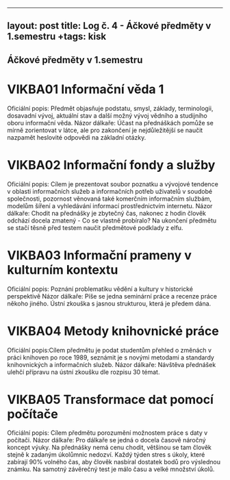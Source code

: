  ---
  layout: post
  title: Log č. 4 - Áčkové předměty v 1.semestru
 +tags: kisk
  ---
  
  ## Áčkové předměty v 1.semestru
 # VIKBA01 Informační věda 1
 Oficiální popis: Předmět objasňuje podstatu, smysl, základy, terminologii, dosavadní vývoj, aktuální stav a další možný vývoj vědního a studijního oboru informační věda.
 Názor dálkaře: Účast na přednáškách pomůže se mírně zorientovat v látce, ale pro zakončení je nejdůležitější se naučit nazpamět heslovité odpovědi na základní otázky.
 
# VIKBA02 Informační fondy a služby 
Oficiální popis: Cílem je prezentovat soubor poznatku a vývojové tendence v oblasti informačních služeb a informačních potřeb uživatelů v soudobé společnosti, pozornost věnovaná také komerčním informačním službám, modelům šíření a vyhledávání informací prostřednictvím internetu.
Názor dálkaře: Chodit na přednášky je zbytečný čas, nakonec z hodin člověk odchází docela zmatený - Co se vlastně probíralo? Na ukončení předmětu se stačí těsně před testem naučit předmětové podklady z elfu.

# VIKBA03 Informační prameny v kulturním kontextu 
Oficiální popis: Poznání problematiku vědění a kultury v historické perspektivě
Názor dálkaře: Píše se jedna seminární práce a recenze práce někoho jiného. Ústní zkouška s jasnou strukturou, která je předem dána.

# VIKBA04 Metody knihovnické práce
Oficiální popis:Cílem předmětu je podat studentům přehled o změnách v práci knihoven po roce 1989, seznámit je s novými metodami a standardy knihovnických a informačních služeb.
Názor dálkaře: Návštěva přednášek ulehčí přípravu na ústní zkoušku dle rozpisu 30 témat. 

# VIKBA05 Transformace dat pomocí počítače
Oficiální popis: Cílem předmětu porozumění možnostem práce s daty v počítači.
Názor dálkaře: Pro dálkaře se jedná o docela časově náročný koncept výuky. Na přednášky nemá cenu chodit, většinou se tam člověk stejně k zadaným úkolůmnic nedozví. Každý týden stres s úkoly, které zabírají 90% volného čas, aby člověk nasbíral dostatek bodů pro výslednou známku. Na samotný závěrečný test je málo času a velké množství úkolů.
